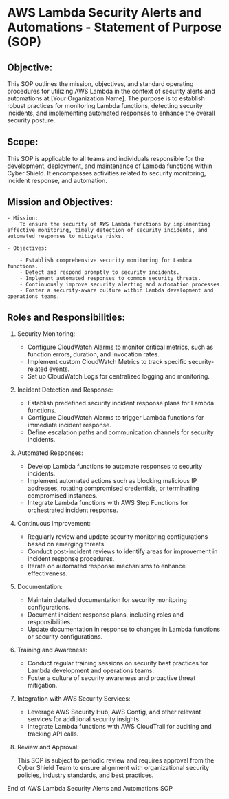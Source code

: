 # AWS Lambda Security Alerts and Automations - Statement of Purpose (SOP)

## Objective:

This SOP outlines the mission, objectives, and standard operating procedures for utilizing AWS Lambda in the context of security alerts and automations at [Your Organization Name]. The purpose is to establish robust practices for monitoring Lambda functions, detecting security incidents, and implementing automated responses to enhance the overall security posture.

## Scope:

This SOP is applicable to all teams and individuals responsible for the development, deployment, and maintenance of Lambda functions within Cyber Shield. It encompasses activities related to security monitoring, incident response, and automation.

## Mission and Objectives:

    - Mission:
        To ensure the security of AWS Lambda functions by implementing effective monitoring, timely detection of security incidents, and automated responses to mitigate risks.

    - Objectives:

        - Establish comprehensive security monitoring for Lambda functions.
        - Detect and respond promptly to security incidents.
        - Implement automated responses to common security threats.
        - Continuously improve security alerting and automation processes.
        - Foster a security-aware culture within Lambda development and operations teams.
## Roles and Responsibilities:

1. Security Monitoring:

    - Configure CloudWatch Alarms to monitor critical metrics, such as function errors, duration, and invocation rates.
    - Implement custom CloudWatch Metrics to track specific security-related events.
    - Set up CloudWatch Logs for centralized logging and monitoring.
2. Incident Detection and Response:

    - Establish predefined security incident response plans for Lambda functions.
    - Configure CloudWatch Alarms to trigger Lambda functions for immediate incident response.
    - Define escalation paths and communication channels for security incidents.
3. Automated Responses:

    - Develop Lambda functions to automate responses to security incidents.
    - Implement automated actions such as blocking malicious IP addresses, rotating compromised credentials, or terminating compromised instances.
    - Integrate Lambda functions with AWS Step Functions for orchestrated incident response.
4. Continuous Improvement:

    - Regularly review and update security monitoring configurations based on emerging threats.
    - Conduct post-incident reviews to identify areas for improvement in incident response procedures.
    - Iterate on automated response mechanisms to enhance effectiveness.
5. Documentation:

    - Maintain detailed documentation for security monitoring configurations.
    - Document incident response plans, including roles and responsibilities.
    - Update documentation in response to changes in Lambda functions or security configurations.
6. Training and Awareness:

    - Conduct regular training sessions on security best practices for Lambda development and operations teams.
    - Foster a culture of security awareness and proactive threat mitigation.
7. Integration with AWS Security Services:

    - Leverage AWS Security Hub, AWS Config, and other relevant services for additional security insights.
    - Integrate Lambda functions with AWS CloudTrail for auditing and tracking API calls.
8. Review and Approval:

    This SOP is subject to periodic review and requires approval from the Cyber Shield Team to ensure alignment with organizational security policies, industry standards, and best practices.


End of AWS Lambda Security Alerts and Automations SOP